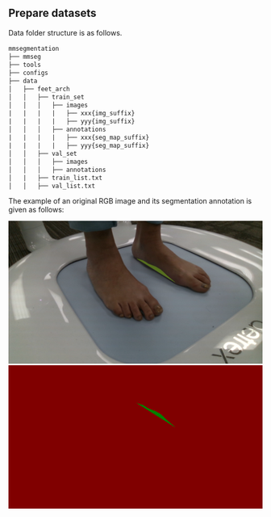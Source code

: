 ## Prepare datasets

Data folder structure is as follows.

```none
mmsegmentation
├── mmseg
├── tools
├── configs
├── data
│   ├── feet_arch
│   │   ├── train_set
│   │   │   ├── images
|   |   |   |   ├── xxx{img_suffix}
|   |   |   |   ├── yyy{img_suffix}
│   │   │   ├── annotations
|   |   |   |   ├── xxx{seg_map_suffix}
|   |   |   |   ├── yyy{seg_map_suffix}
│   │   ├── val_set
│   │   │   ├── images
│   │   │   ├── annotations
│   |   ├── train_list.txt
│   │   ├── val_list.txt

```

The example of an original RGB image and its segmentation annotation is given as follows:

![RGB](../../resources/feet_imgs/Tia_scan3_left_front_segmentation.png)
![ANN](../../resources/feet_imgs/Tia_scan3_left_front_ann.png)
